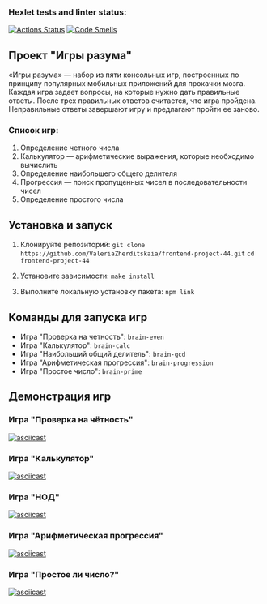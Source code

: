 ### Hexlet tests and linter status:

[![Actions Status](https://github.com/ValeriaZherditskaia/frontend-project-44/actions/workflows/hexlet-check.yml/badge.svg)](https://github.com/ValeriaZherditskaia/frontend-project-44/actions) [![Code Smells](https://sonarcloud.io/api/project_badges/measure?project=ValeriaZherditskaia_frontend-project-44&metric=code_smells)](https://sonarcloud.io/summary/new_code?id=ValeriaZherditskaia_frontend-project-44)

## Проект "Игры разума"

«Игры разума» — набор из пяти консольных игр, построенных по принципу популярных мобильных приложений для прокачки мозга.
Каждая игра задает вопросы, на которые нужно дать правильные ответы. После трех правильных ответов считается, что игра пройдена. Неправильные ответы завершают игру и предлагают пройти ее заново.

### Список игр:

1. Определение четного числа
2. Калькулятор — арифметические выражения, которые необходимо вычислить
3. Определение наибольшего общего делителя
4. Прогрессия — поиск пропущенных чисел в последовательности чисел
5. Определение простого числа

## Установка и запуск

1. Клонируйте репозиторий:
   `git clone https://github.com/ValeriaZherditskaia/frontend-project-44.git`
   `cd frontend-project-44`

2. Установите зависимости:
   `make install`

3. Выполните локальную установку пакета:
   `npm link`

## Команды для запуска игр

- Игра "Проверка на четность":
  `brain-even`
- Игра "Калькулятор":
  `brain-calc`
- Игра "Наибольший общий делитель":
  `brain-gcd`
- Игра "Арифметическая прогрессия":
  `brain-progression`
- Игра "Простое число":
  `brain-prime`

## Демонстрация игр

### Игра "Проверка на чётность"

[![asciicast](https://asciinema.org/a/vWFJSer8q6JpTPfNWtmqqQwjI.svg)](https://asciinema.org/a/vWFJSer8q6JpTPfNWtmqqQwjI)

### Игра "Калькулятор"

[![asciicast](https://asciinema.org/a/KPvebUXfX1svlgzEnZdwL6Ppy.svg)](https://asciinema.org/a/KPvebUXfX1svlgzEnZdwL6Ppy)

### Игра "НОД"

[![asciicast](https://asciinema.org/a/oAvyaIvGdZ3tvBhDEm70VSqwZ.svg)](https://asciinema.org/a/oAvyaIvGdZ3tvBhDEm70VSqwZ)

### Игра "Арифметическая прогрессия"

[![asciicast](https://asciinema.org/a/91UUZ2SkWJ0r9Y18PlZ4568pX.svg)](https://asciinema.org/a/91UUZ2SkWJ0r9Y18PlZ4568pX)

### Игра "Простое ли число?"

[![asciicast](https://asciinema.org/a/YkXxi32N4KnlAMBooxfRZ0MDv.svg)](https://asciinema.org/a/YkXxi32N4KnlAMBooxfRZ0MDv)
